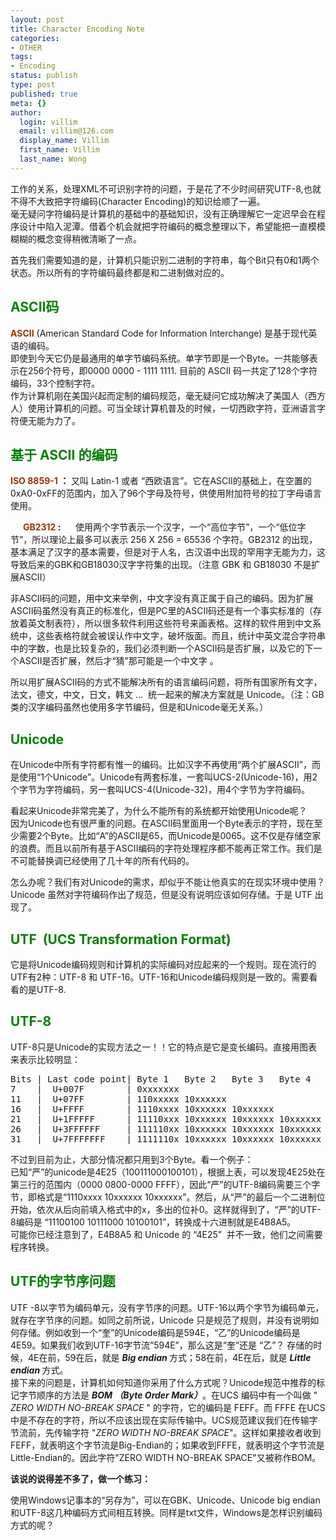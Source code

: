 ```yaml
---
layout: post
title: Character Encoding Note
categories:
- OTHER
tags:
- Encoding
status: publish
type: post
published: true
meta: {}
author:
  login: villim
  email: villim@126.com
  display_name: Villim
  first_name: Villim
  last_name: Wong
---
```

<p>工作的关系，处理XML不可识别字符的问题，于是花了不少时间研究UTF-8,也就不得不大致把字符编码(Character Encoding)的知识给顺了一遍。<br />
毫无疑问字符编码是计算机的基础中的基础知识，没有正确理解它一定迟早会在程序设计中陷入泥潭。借着个机会就把字符编码的概念整理以下，希望能把一直模模糊糊的概念变得稍微清晰了一点。</p>
<p>首先我们需要知道的是，计算机只能识别二进制的字符串，每个Bit只有0和1两个状态。所以所有的字符编码最终都是和二进制做对应的。</p>
<h2><span style="color: #008000;">ASCII码</span></h2>
<p><span style="color: #993300;"><strong>ASCII</strong></span> (American Standard Code for Information Interchange) 是基于现代英语的编码。<br />
即使到今天它仍是最通用的单字节编码系统。单字节即是一个Byte。一共能够表示在256个符号，即0000 0000 - 1111 1111. 目前的 ASCII 码一共定了128个字符编码，33个控制字符。<br />
作为计算机刚在美国兴起而定制的编码规范，毫无疑问它成功解决了美国人（西方人）使用计算机的问题。可当全球计算机普及的时候，一切西欧字符，亚洲语言字符便无能为力了。</p>
<h2><span style="color: #008000;">基于 ASCII 的编码</span></h2>
<p><strong><span style="color: #993300;">ISO 8859-1</span> ：</strong> 又叫 Latin-1 或者 “西欧语言”。它在ASCII的基础上，在空置的0xA0-0xFF的范围内，加入了96个字母及符号，供使用附加符号的拉丁字母语言使用。</p>
<p><strong><span style="color: #993300;">      GB2312</span> :</strong>      使用两个字节表示一个汉字，一个“高位字节”，一个“低位字节”，所以理论上最多可以表示 256 X 256 = 65536 个字符。GB2312 的出现，基本满足了汉字的基本需要，但是对于人名，古汉语中出现的罕用字无能为力，这导致后来的GBK和GB18030汉字字符集的出现。（注意 GBK 和 GB18030 不是扩展ASCII）</p>
<p>非ASCII码的问题，用中文来举例，中文字没有真正属于自己的编码。因为扩展ASCII码虽然没有真正的标准化，但是PC里的ASCII码还是有一个事实标准的（存放着英文制表符），所以很多软件利用这些符号来画表格。这样的软件用到中文系统中，这些表格符就会被误认作中文字，破坏版面。而且，统计中英文混合字符串中的字数，也是比较复杂的，我们必须判断一个ASCII码是否扩展，以及它的下一个ASCII是否扩展，然后才“猜”那可能是一个中文字 。</p>
<p>所以用扩展ASCII码的方式不能解决所有的语言编码问题，将所有国家所有文字，法文，德文，中文，日文，韩文 ...  统一起来的解决方案就是 Unicode。（注：GB类的汉字编码虽然也使用多字节编码，但是和Unicode毫无关系。）</p>
<h2><span style="color: #008000;">Unicode</span></h2>
<p>在Unicode中所有字符都有惟一的编码。比如汉字不再使用“两个扩展ASCII”，而是使用“1个Unicode”。Unicode有两套标准，一套叫UCS-2(Unicode-16)，用2个字节为字符编码，另一套叫UCS-4(Unicode-32)，用4个字节为字符编码。</p>
<p>看起来Unicode非常完美了，为什么不能所有的系统都开始使用Unicode呢？<br />
因为Unicode也有很严重的问题。在ASCII码里面用一个Byte表示的字符，现在至少需要2个Byte。比如“A”的ASCII是65，而Unicode是0065。这不仅是存储空家的浪费。而且以前所有基于ASCII编码的字符处理程序都不能再正常工作。我们是不可能替换调已经使用了几十年的所有代码的。</p>
<p>怎么办呢？我们有对Unicode的需求，却似乎不能让他真实的在现实环境中使用？ Unicode 虽然对字符编码作出了规范，但是没有说明应该如何存储。于是 UTF 出现了。</p>
<h2><span style="color: #008000;">UTF  (UCS Transformation Format)</span></h2>
<p>它是将Unicode编码规则和计算机的实际编码对应起来的一个规则。现在流行的UTF有2种：UTF-8 和 UTF-16。UTF-16和Unicode编码规则是一致的。需要看看的是UTF-8.</p>
<h2><span style="color: #008000;">UTF-8</span></h2>
<p>UTF-8只是Unicode的实现方法之一！！它的特点是它是变长编码。直接用图表来表示比较明显：</p>
<pre class="brush:plain">Bits | Last code point| Byte 1   Byte 2   Byte 3   Byte 4   Byte 5   Byte 6
7    |  U+007F        | 0xxxxxxx
11   |  U+07FF        | 110xxxxx 10xxxxxx
16   |  U+FFFF        | 1110xxxx 10xxxxxx 10xxxxxx
21   |  U+1FFFFF      | 11110xxx 10xxxxxx 10xxxxxx 10xxxxxx
26   |  U+3FFFFFF     | 111110xx 10xxxxxx 10xxxxxx 10xxxxxx 10xxxxxx
31   |  U+7FFFFFFF    | 1111110x 10xxxxxx 10xxxxxx 10xxxxxx 10xxxxxx 10xxxxxx</pre>
<p>不过到目前为止，大部分情况都只用到3个Byte。看一个例子：<br />
已知“严”的unicode是4E25（100111000100101），根据上表，可以发现4E25处在第三行的范围内（0000 0800-0000 FFFF），因此“严”的UTF-8编码需要三个字节，即格式是“1110xxxx 10xxxxxx 10xxxxxx”。然后，从“严”的最后一个二进制位开始，依次从后向前填入格式中的x，多出的位补0。这样就得到了，“严”的UTF-8编码是 “11100100 10111000 10100101”，转换成十六进制就是E4B8A5。<br />
可能你已经注意到了，E4B8A5 和 Unicode 的 “4E25”  并不一致，他们之间需要程序转换。</p>
<h2><span style="color: #008000;">UTF的字节序问题</span></h2>
<p>UTF -8以字节为编码单元，没有字节序的问题。UTF-16以两个字节为编码单元，就存在字节序的问题。如同之前所说，Unicode 只是规范了规则，并没有说明如何存储。例如收到一个“奎”的Unicode编码是594E，“乙”的Unicode编码是4E59。如果我们收到UTF-16字节流“594E”，那么这是“奎”还是 “乙”？ 存储的时候，4E在前，59在后，就是 <em><strong>Big endian </strong></em>方式；58在前，4E在后，就是 <em><strong>Little endian </strong></em>方式。<br />
接下来的问题是，计算机如何知道你采用了什么方式呢？Unicode规范中推荐的标记字节顺序的方法是 <em><strong>BOM （Byte Order Mark）</strong></em>。在UCS 编码中有一个叫做 " <em>ZERO WIDTH NO-BREAK SPACE </em>" 的字符，它的编码是 FEFF。而 FFFE 在UCS中是不存在的字符，所以不应该出现在实际传输中。UCS规范建议我们在传输字节流前，先传输字符 "<em>ZERO WIDTH NO-BREAK SPACE</em>"。这样如果接收者收到FEFF，就表明这个字节流是Big-Endian的；如果收到FFFE，就表明这个字节流是Little-Endian的。因此字符"ZERO WIDTH NO-BREAK SPACE"又被称作BOM。</p>
<p><strong>该说的说得差不多了，做一个练习：</strong></p>
<p>使用Windows记事本的“另存为”，可以在GBK、Unicode、Unicode big endian和UTF-8这几种编码方式间相互转换。同样是txt文件，Windows是怎样识别编码方式的呢？</p>
